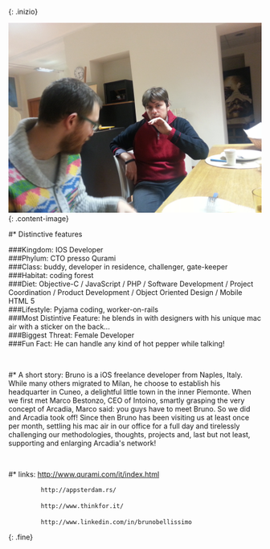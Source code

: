 <!-- Questo è un test Questo è un test 
Questo è un test Questo è un test 
Questo è un test Questo è un test 
Questo è un test Questo è un test 
Questo è un test Questo è un test  -->
{: .inizio}


![elena](images/buno.jpg)
{: .content-image}


#* Distinctive features 

###Kingdom: IOS Developer<br />
###Phylum: CTO presso Qurami<br />
###Class: buddy, developer in residence, challenger, gate-keeper <br />
###Habitat: coding forest<br />
###Diet: Objective-C / JavaScript / PHP / Software Development / Project Coordination / Product Development / Object Oriented Design / Mobile HTML 5<br />
###Lifestyle: Pyjama coding, worker-on-rails<br />
###Most Distintive Feature: he blends in with designers with his unique mac air with a sticker on the back...<br />
###Biggest Threat: Female Developer<br />
###Fun Fact: He can handle any kind of hot pepper while talking!

<br />

#* A short story: 
 Bruno is a iOS freelance developer from Naples, Italy. While many others migrated to Milan, he choose to establish his headquarter in Cuneo, a delightful little town in the inner Piemonte. When we first met Marco Bestonzo, CEO of Intoino, smartly grasping the very concept of Arcadia, Marco said: you guys have to meet Bruno. So we did and Arcadia took off! Since then Bruno has been visiting us at least once per month, settling his mac air in our office for a full day and tirelessly challenging our methodologies, thoughts, projects and, last but not least, supporting and enlarging Arcadia's network!
 
<br />

#* links:
             http://www.qurami.com/it/index.html
             
             http://appsterdam.rs/

             http://www.thinkfor.it/
            
             http://www.linkedin.com/in/brunobellissimo
{: .fine}


